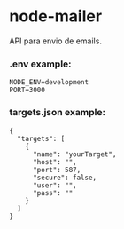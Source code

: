 # node-mailer
API para envio de emails.

### .env example:
```
NODE_ENV=development
PORT=3000
```

### targets.json example:
```
{
  "targets": [
    {
      "name": "yourTarget",
      "host": "",
      "port": 587,
      "secure": false,
      "user": "",
      "pass": ""
    }
  ]
}
```
